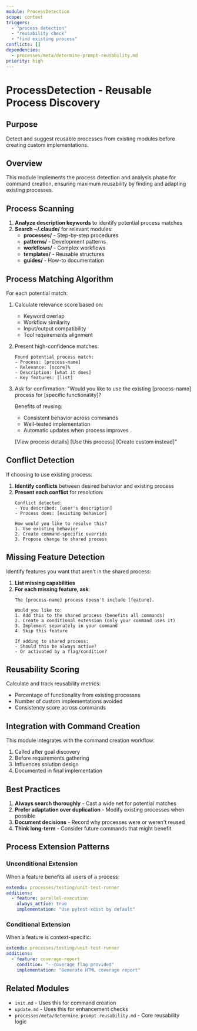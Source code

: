 ```yaml
---
module: ProcessDetection  
scope: context
triggers: 
  - "process detection"
  - "reusability check"
  - "find existing process"
conflicts: []
dependencies:
  - processes/meta/determine-prompt-reusability.md
priority: high
---
```


# ProcessDetection - Reusable Process Discovery

## Purpose
Detect and suggest reusable processes from existing modules before creating custom implementations.

## Overview
This module implements the process detection and analysis phase for command creation, ensuring maximum reusability by finding and adapting existing processes.

## Process Scanning

1. **Analyze description keywords** to identify potential process matches
2. **Search ~/.claude/** for relevant modules:
   - **processes/** - Step-by-step procedures
   - **patterns/** - Development patterns
   - **workflows/** - Complex workflows
   - **templates/** - Reusable structures
   - **guides/** - How-to documentation

## Process Matching Algorithm

For each potential match:

1. Calculate relevance score based on:
   - Keyword overlap
   - Workflow similarity
   - Input/output compatibility
   - Tool requirements alignment

2. Present high-confidence matches:
   ```
   Found potential process match:
   - Process: [process-name]
   - Relevance: [score]%
   - Description: [what it does]
   - Key features: [list]
   ```

3. Ask for confirmation:
   "Would you like to use the existing [process-name] process for [specific functionality]?
   
   Benefits of reusing:
   - Consistent behavior across commands
   - Well-tested implementation
   - Automatic updates when process improves
   
   [View process details] [Use this process] [Create custom instead]"

## Conflict Detection

If choosing to use existing process:

1. **Identify conflicts** between desired behavior and existing process
2. **Present each conflict** for resolution:
   ```
   Conflict detected:
   - You described: [user's description]
   - Process does: [existing behavior]
   
   How would you like to resolve this?
   1. Use existing behavior
   2. Create command-specific override
   3. Propose change to shared process
   ```

## Missing Feature Detection

Identify features you want that aren't in the shared process:

1. **List missing capabilities**
2. **For each missing feature, ask**:
   ```
   The [process-name] process doesn't include [feature].
   
   Would you like to:
   1. Add this to the shared process (benefits all commands)
   2. Create a conditional extension (only your command uses it)
   3. Implement separately in your command
   4. Skip this feature
   
   If adding to shared process:
   - Should this be always active?
   - Or activated by a flag/condition?
   ```

## Reusability Scoring

Calculate and track reusability metrics:
- Percentage of functionality from existing processes
- Number of custom implementations avoided
- Consistency score across commands

## Integration with Command Creation

This module integrates with the command creation workflow:
1. Called after goal discovery
2. Before requirements gathering
3. Influences solution design
4. Documented in final implementation

## Best Practices

1. **Always search thoroughly** - Cast a wide net for potential matches
2. **Prefer adaptation over duplication** - Modify existing processes when possible
3. **Document decisions** - Record why processes were or weren't reused
4. **Think long-term** - Consider future commands that might benefit

## Process Extension Patterns

### Unconditional Extension
When a feature benefits all users of a process:
```yaml
extends: processes/testing/unit-test-runner
additions:
  - feature: parallel-execution
    always_active: true
    implementation: "Use pytest-xdist by default"
```

### Conditional Extension
When a feature is context-specific:
```yaml
extends: processes/testing/unit-test-runner
additions:
  - feature: coverage-report
    condition: "--coverage flag provided"
    implementation: "Generate HTML coverage report"
```

## Related Modules
- `init.md` - Uses this for command creation
- `update.md` - Uses this for enhancement checks
- `processes/meta/determine-prompt-reusability.md` - Core reusability logic